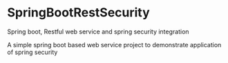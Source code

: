 # SpringBootRestSecurity
Spring boot, Restful web service and spring security integration 

A simple spring boot based web service project to demonstrate application of spring security
